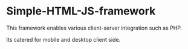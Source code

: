 Simple-HTML-JS-framework
========================

This framework enables various client-server integration such as PHP.

Its catered for mobile and desktop client side.

